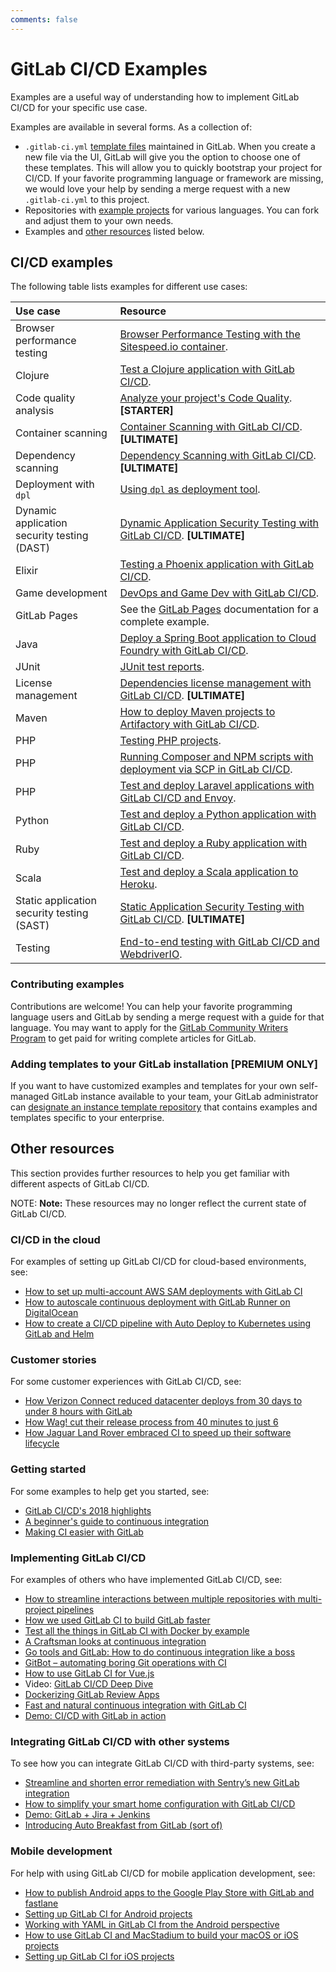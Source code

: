 ```yaml
---
comments: false
---
```


# GitLab CI/CD Examples

Examples are a useful way of understanding how to implement GitLab CI/CD for your specific use case.

Examples are available in several forms. As a collection of:

- `.gitlab-ci.yml` [template files](https://gitlab.com/gitlab-org/gitlab-ce/tree/master/lib/gitlab/ci/templates) maintained in GitLab. When you create a new file via the UI,
  GitLab will give you the option to choose one of these templates. This will allow you to quickly bootstrap your project for CI/CD.
  If your favorite programming language or framework are missing, we would love your help by sending a merge request with a new `.gitlab-ci.yml` to this project.
- Repositories with [example projects](https://gitlab.com/gitlab-examples) for various languages. You can fork and adjust them to your own needs.
- Examples and [other resources](#other-resources) listed below.

## CI/CD examples

The following table lists examples for different use cases:

| Use case                                       | Resource                                                                                                                |
|:-----------------------------------------------|:------------------------------------------------------------------------------------------------------------------------|
| Browser performance testing                    | [Browser Performance Testing with the Sitespeed.io container](browser_performance.md).                                  |
| Clojure                                        | [Test a Clojure application with GitLab CI/CD](test-clojure-application.md).                                            |
| Code quality analysis                          | [Analyze your project's Code Quality](code_quality.md). **[STARTER]**                                                   |
| Container scanning                             | [Container Scanning with GitLab CI/CD](../../user/application_security/container_scanning/index.md). **[ULTIMATE]**     |
| Dependency scanning                            | [Dependency Scanning with GitLab CI/CD](../../user/application_security/dependency_scanning/index.md). **[ULTIMATE]**   |
| Deployment with `dpl`                          | [Using `dpl` as deployment tool](deployment/README.md).                                                                 |
| Dynamic application<br>security testing (DAST) | [Dynamic Application Security Testing with GitLab CI/CD](../../user/application_security/dast/index.md). **[ULTIMATE]** |
| Elixir                                         | [Testing a Phoenix application with GitLab CI/CD](test_phoenix_app_with_gitlab_ci_cd/index.md).                         |
| Game development                               | [DevOps and Game Dev with GitLab CI/CD](devops_and_game_dev_with_gitlab_ci_cd/index.md).                                |
| GitLab Pages                                   | See the [GitLab Pages](../../user/project/pages/index.md) documentation for a complete example.                         |
| Java                                           | [Deploy a Spring Boot application to Cloud Foundry with GitLab CI/CD](deploy_spring_boot_to_cloud_foundry/index.md).    |
| JUnit                                          | [JUnit test reports](../junit_test_reports.md).                                                                         |
| License management                             | [Dependencies license management with GitLab CI/CD](../../user/application_security/license_management/index.md). **[ULTIMATE]** |
| Maven                                          | [How to deploy Maven projects to Artifactory with GitLab CI/CD](artifactory_and_gitlab/index.md).                       |
| PHP                                            | [Testing PHP projects](php.md).                                                                                         |
| PHP                                            | [Running Composer and NPM scripts with deployment via SCP in GitLab CI/CD](deployment/composer-npm-deploy.md).          |
| PHP                                            | [Test and deploy Laravel applications with GitLab CI/CD and Envoy](laravel_with_gitlab_and_envoy/index.md).             |
| Python                                         | [Test and deploy a Python application with GitLab CI/CD](test-and-deploy-python-application-to-heroku.md).              |
| Ruby                                           | [Test and deploy a Ruby application with GitLab CI/CD](test-and-deploy-ruby-application-to-heroku.md).                  |
| Scala                                          | [Test and deploy a Scala application to Heroku](test-scala-application.md).                                             |
| Static application<br>security testing (SAST)  | [Static Application Security Testing with GitLab CI/CD](../../user/application_security/sast/index.md). **[ULTIMATE]**  |
| Testing                                        | [End-to-end testing with GitLab CI/CD and WebdriverIO](end_to_end_testing_webdriverio/index.md).                        |

### Contributing examples

Contributions are welcome! You can help your favorite programming
language users and GitLab by sending a merge request with a guide for that language.
You may want to apply for the [GitLab Community Writers Program](https://about.gitlab.com/community-writers/)
to get paid for writing complete articles for GitLab.

### Adding templates to your GitLab installation **[PREMIUM ONLY]**

If you want to have customized examples and templates for your own self-managed GitLab instance available to your team, your GitLab administrator can [designate an instance template repository](https://docs.gitlab.com/ee/user/admin_area/settings/instance_template_repository.html) that contains examples and templates specific to your enterprise.

## Other resources

This section provides further resources to help you get familiar with different aspects of GitLab CI/CD.

NOTE: **Note:**
These resources may no longer reflect the current state of GitLab CI/CD.

### CI/CD in the cloud

For examples of setting up GitLab CI/CD for cloud-based environments, see:

- [How to set up multi-account AWS SAM deployments with GitLab CI](https://about.gitlab.com/2019/02/04/multi-account-aws-sam-deployments-with-gitlab-ci/)
- [How to autoscale continuous deployment with GitLab Runner on DigitalOcean](https://about.gitlab.com/2018/06/19/autoscale-continuous-deployment-gitlab-runner-digital-ocean/)
- [How to create a CI/CD pipeline with Auto Deploy to Kubernetes using GitLab and Helm](https://about.gitlab.com/2017/09/21/how-to-create-ci-cd-pipeline-with-autodeploy-to-kubernetes-using-gitlab-and-helm/)

### Customer stories

For some customer experiences with GitLab CI/CD, see:

- [How Verizon Connect reduced datacenter deploys from 30 days to under 8 hours with GitLab](https://about.gitlab.com/2019/02/14/verizon-customer-story/)
- [How Wag! cut their release process from 40 minutes to just 6](https://about.gitlab.com/2019/01/16/wag-labs-blog-post/)
- [How Jaguar Land Rover embraced CI to speed up their software lifecycle](https://about.gitlab.com/2018/07/23/chris-hill-devops-enterprise-summit-talk/)

### Getting started

For some examples to help get you started, see:

- [GitLab CI/CD's 2018 highlights](https://about.gitlab.com/2019/01/21/gitlab-ci-cd-features-improvements/)
- [A beginner's guide to continuous integration](https://about.gitlab.com/2018/01/22/a-beginners-guide-to-continuous-integration/)
- [Making CI easier with GitLab](https://about.gitlab.com/2017/07/13/making-ci-easier-with-gitlab/)

### Implementing GitLab CI/CD

For examples of others who have implemented GitLab CI/CD, see:

- [How to streamline interactions between multiple repositories with multi-project pipelines](https://about.gitlab.com/2018/10/31/use-multiproject-pipelines-with-gitlab-cicd/)
- [How we used GitLab CI to build GitLab faster](https://about.gitlab.com/2018/05/02/using-gitlab-ci-to-build-gitlab-faster/)
- [Test all the things in GitLab CI with Docker by example](https://about.gitlab.com/2018/02/05/test-all-the-things-gitlab-ci-docker-examples/)
- [A Craftsman looks at continuous integration](https://about.gitlab.com/2018/01/17/craftsman-looks-at-continuous-integration/)
- [Go tools and GitLab: How to do continuous integration like a boss](https://about.gitlab.com/2017/11/27/go-tools-and-gitlab-how-to-do-continuous-integration-like-a-boss/)
- [GitBot – automating boring Git operations with CI](https://about.gitlab.com/2017/11/02/automating-boring-git-operations-gitlab-ci/)
- [How to use GitLab CI for Vue.js](https://about.gitlab.com/2017/09/12/vuejs-app-gitlab/)
- Video: [GitLab CI/CD Deep Dive](https://youtu.be/pBe4t1CD8Fc?t=195)
- [Dockerizing GitLab Review Apps](https://about.gitlab.com/2017/07/11/dockerizing-review-apps/)
- [Fast and natural continuous integration with GitLab CI](https://about.gitlab.com/2017/05/22/fast-and-natural-continuous-integration-with-gitlab-ci/)
- [Demo: CI/CD with GitLab in action](https://about.gitlab.com/2017/03/13/ci-cd-demo/)

### Integrating GitLab CI/CD with other systems

To see how you can integrate GitLab CI/CD with third-party systems, see:

- [Streamline and shorten error remediation with Sentry’s new GitLab integration](https://about.gitlab.com/2019/01/25/sentry-integration-blog-post/)
- [How to simplify your smart home configuration with GitLab CI/CD](https://about.gitlab.com/2018/08/02/using-the-gitlab-ci-slash-cd-for-smart-home-configuration-management/)
- [Demo: GitLab + Jira + Jenkins](https://about.gitlab.com/2018/07/30/gitlab-workflow-with-jira-jenkins/)
- [Introducing Auto Breakfast from GitLab (sort of)](https://about.gitlab.com/2018/06/29/introducing-auto-breakfast-from-gitlab/)

### Mobile development

For help with using GitLab CI/CD for mobile application development, see:

- [How to publish Android apps to the Google Play Store with GitLab and fastlane](https://about.gitlab.com/2019/01/28/android-publishing-with-gitlab-and-fastlane/)
- [Setting up GitLab CI for Android projects](https://about.gitlab.com/2018/10/24/setting-up-gitlab-ci-for-android-projects/)
- [Working with YAML in GitLab CI from the Android perspective](https://about.gitlab.com/2017/11/20/working-with-yaml-gitlab-ci-android/)
- [How to use GitLab CI and MacStadium to build your macOS or iOS projects](https://about.gitlab.com/2017/05/15/how-to-use-macstadium-and-gitlab-ci-to-build-your-macos-or-ios-projects/)
- [Setting up GitLab CI for iOS projects](https://about.gitlab.com/2016/03/10/setting-up-gitlab-ci-for-ios-projects/)
